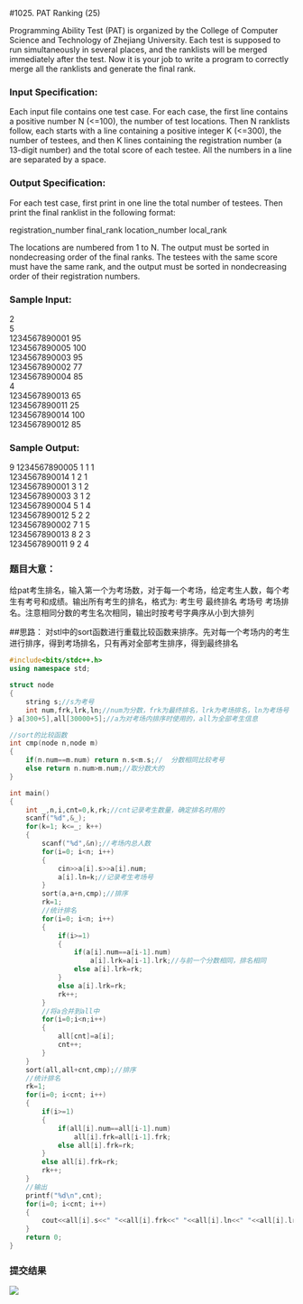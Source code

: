 #1025. PAT Ranking (25)

Programming Ability Test (PAT) is organized by the College of Computer Science and Technology of Zhejiang University. Each test is supposed to run simultaneously in several places, and the ranklists will be merged immediately after the test. Now it is your job to write a program to correctly merge all the ranklists and generate the final rank.

### Input Specification:

Each input file contains one test case. For each case, the first line contains a positive number N (<=100), the number of test locations. Then N ranklists follow, each starts with a line containing a positive integer K (<=300), the number of testees, and then K lines containing the registration number (a 13-digit number) and the total score of each testee. All the numbers in a line are separated by a space.

### Output Specification:

For each test case, first print in one line the total number of testees. Then print the final ranklist in the following format:

registration_number final_rank location_number local_rank

The locations are numbered from 1 to N. The output must be sorted in nondecreasing order of the final ranks. The testees with the same score must have the same rank, and the output must be sorted in nondecreasing order of their registration numbers.

### Sample Input:
2  
5  
1234567890001 95  
1234567890005 100   
1234567890003 95  
1234567890002 77   
1234567890004 85   
4  
1234567890013 65  
1234567890011 25  
1234567890014 100  
1234567890012 85  

### Sample Output:
9
1234567890005 1 1 1  
1234567890014 1 2 1  
1234567890001 3 1 2  
1234567890003 3 1 2  
1234567890004 5 1 4  
1234567890012 5 2 2  
1234567890002 7 1 5  
1234567890013 8 2 3  
1234567890011 9 2 4  

### 题目大意：
给pat考生排名，输入第一个为考场数，对于每一个考场，给定考生人数，每个考生有考号和成绩。输出所有考生的排名，格式为: 考生号 最终排名 考场号 考场排名。注意相同分数的考生名次相同，输出时按考号字典序从小到大排列

##思路： 
对stl中的sort函数进行重载比较函数来排序。先对每一个考场内的考生进行排序，得到考场排名，只有再对全部考生排序，得到最终排名

```cpp
#include<bits/stdc++.h>
using namespace std;

struct node
{
    string s;//s为考号
    int num,frk,lrk,ln;//num为分数，frk为最终排名，lrk为考场排名，ln为考场号
} a[300+5],all[30000+5];//a为对考场内排序时使用的，all为全部考生信息

//sort的比较函数
int cmp(node n,node m)
{
    if(n.num==m.num) return n.s<m.s;//  分数相同比较考号
    else return n.num>m.num;//取分数大的
}

int main()
{
    int _,n,i,cnt=0,k,rk;//cnt记录考生数量，确定排名时用的
    scanf("%d",&_);
    for(k=1; k<=_; k++)
    {
        scanf("%d",&n);//考场内总人数
        for(i=0; i<n; i++)
        {
            cin>>a[i].s>>a[i].num;
            a[i].ln=k;//记录考生考场号
        }
        sort(a,a+n,cmp);//排序
        rk=1;
        //统计排名
        for(i=0; i<n; i++)
        {
            if(i>=1)
            {
                if(a[i].num==a[i-1].num)
                    a[i].lrk=a[i-1].lrk;//与前一个分数相同，排名相同
                else a[i].lrk=rk;
            }
            else a[i].lrk=rk;
            rk++;
        }
        //将a合并到all中
        for(i=0;i<n;i++)
        {
            all[cnt]=a[i];
            cnt++;
        }
    }
    sort(all,all+cnt,cmp);//排序
    //统计排名
    rk=1;
    for(i=0; i<cnt; i++)
    {
        if(i>=1)
        {
            if(all[i].num==all[i-1].num)
                all[i].frk=all[i-1].frk;
            else all[i].frk=rk;
        }
        else all[i].frk=rk;
        rk++;
    }
    //输出
    printf("%d\n",cnt);
    for(i=0; i<cnt; i++)
    {
        cout<<all[i].s<<" "<<all[i].frk<<" "<<all[i].ln<<" "<<all[i].lrk<<endl;
    }
    return 0;
}
```

### 提交结果
![](http://7xkpe5.com1.z0.glb.clouddn.com/patest1025.jpg)